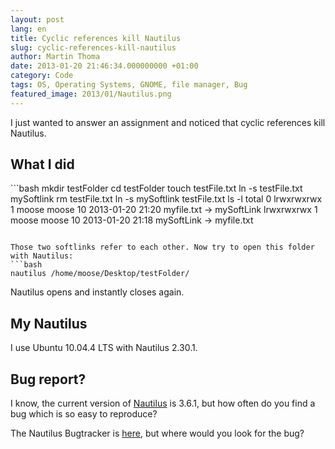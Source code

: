 ```yaml
---
layout: post
lang: en
title: Cyclic references kill Nautilus
slug: cyclic-references-kill-nautilus
author: Martin Thoma
date: 2013-01-20 21:46:34.000000000 +01:00
category: Code
tags: OS, Operating Systems, GNOME, file manager, Bug
featured_image: 2013/01/Nautilus.png
---
```

I just wanted to answer an assignment and noticed that cyclic references kill Nautilus.

<h2>What I did</h2>
```bash
mkdir testFolder
cd testFolder
touch testFile.txt
ln -s testFile.txt mySoftlink
rm testFile.txt
ln -s mySoftlink testFile.txt
ls -l
total 0
lrwxrwxrwx 1 moose moose 10 2013-01-20 21:20 myfile.txt -> mySoftLink
lrwxrwxrwx 1 moose moose 10 2013-01-20 21:18 mySoftLink -> myfile.txt

```

Those two softlinks refer to each other. Now try to open this folder with Nautilus:
```bash
nautilus /home/moose/Desktop/testFolder/
```

Nautilus opens and instantly closes again.

<h2>My Nautilus</h2>
I use Ubuntu 10.04.4 LTS with Nautilus 2.30.1.

<h2>Bug report?</h2>
I know, the current version of <a href="http://en.wikipedia.org/wiki/Nautilus_(file_manager)">Nautilus</a> is 3.6.1, but how often do you find a bug which is so easy to reproduce?

The Nautilus Bugtracker is <a href="https://bugzilla.gnome.org/browse.cgi?product=nautilus">here</a>, but where would you look for the bug?
